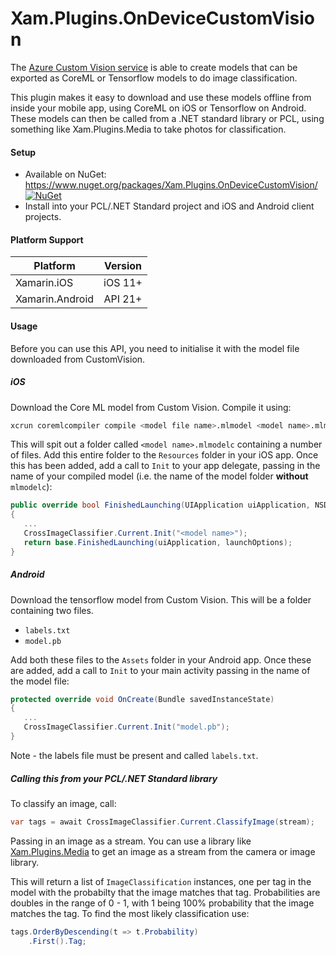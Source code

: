 # Xam.Plugins.OnDeviceCustomVision

The [Azure Custom Vision service](https://customvision.ai) is able to create models that can be exported as CoreML or Tensorflow models to do image classification.

This plugin makes it easy to download and use these models offline from inside your mobile app, using CoreML on iOS or Tensorflow on Android. These models can then be called from a .NET standard library or PCL, using something like Xam.Plugins.Media to take photos for classification.

#### Setup

* Available on NuGet: https://www.nuget.org/packages/Xam.Plugins.OnDeviceCustomVision/ [![NuGet](https://img.shields.io/nuget/v/Xam.Plugins.OnDeviceCustomVision.svg?label=NuGet)](https://www.nuget.org/packages/Xam.Plugins.OnDeviceCustomVision/)
* Install into your PCL/.NET Standard project and iOS and Android client projects.

#### Platform Support

|Platform|Version|
| ------------------- | :------------------: |
|Xamarin.iOS|iOS 11+|
|Xamarin.Android|API 21+|

#### Usage

Before you can use this API, you need to initialise it with the model file downloaded from CustomVision.

##### iOS

Download the Core ML model from Custom Vision. Compile it using:

```bash
xcrun coremlcompiler compile <model file name>.mlmodel <model name>.mlmodelc
```

This will spit out a folder called `<model name>.mlmodelc` containing a number of files. Add this entire folder to the `Resources` folder in your iOS app. Once this has been added, add a call to `Init` to your app delegate, passing in the name of your compiled model (i.e. the name of the model folder __without__ `mlmodelc`):

```cs
public override bool FinishedLaunching(UIApplication uiApplication, NSDictionary launchOptions)
{
   ...
   CrossImageClassifier.Current.Init("<model name>");
   return base.FinishedLaunching(uiApplication, launchOptions);
}
```

##### Android

Download the tensorflow model from Custom Vision. This will be a folder containing two files.

* `labels.txt`
* `model.pb`

Add both these files to the `Assets` folder in your Android app. Once these are added, add a call to `Init` to your main activity passing in the name of the model file:

```cs
protected override void OnCreate(Bundle savedInstanceState)
{
   ...
   CrossImageClassifier.Current.Init("model.pb");
}
```

Note - the labels file must be present and called `labels.txt`.

##### Calling this from your PCL/.NET Standard library

To classify an image, call:

```cs
var tags = await CrossImageClassifier.Current.ClassifyImage(stream);
```

Passing in an image as a stream. You can use a library like [Xam.Plugins.Media](https://github.com/jamesmontemagno/MediaPlugin) to get an image as a stream from the camera or image library.

This will return a list of `ImageClassification` instances, one per tag in the model with the probabilty that the image matches that tag. Probabilities are doubles in the range of 0 - 1, with 1 being 100% probability that the image matches the tag. To find the most likely classification use:

```cs
tags.OrderByDescending(t => t.Probability)
    .First().Tag;
```


